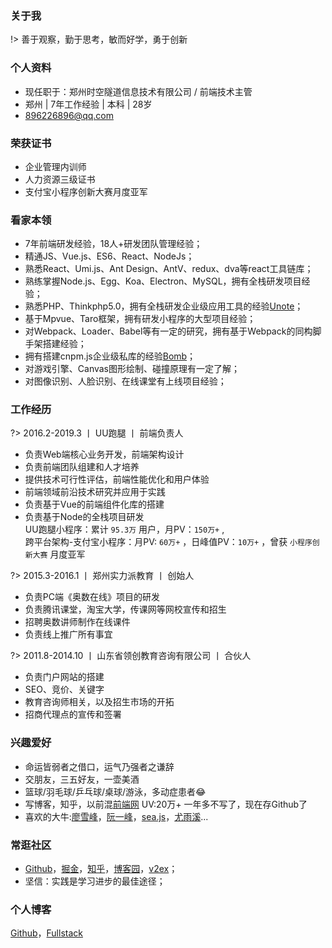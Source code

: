 ### 关于我
!> 善于观察，勤于思考，敏而好学，勇于创新    

### 个人资料

- 现任职于：郑州时空隧道信息技术有限公司 / 前端技术主管
- 郑州 | 7年工作经验 | 本科 | 28岁
- 896226896@qq.com  

### 荣获证书  
- 企业管理内训师
- 人力资源三级证书
- 支付宝小程序创新大赛月度亚军  

### 看家本领

- 7年前端研发经验，18人+研发团队管理经验；
- 精通JS、Vue.js、ES6、React、NodeJs；
- 熟悉React、Umi.js、Ant Design、AntV、redux、dva等react工具链库；
- 熟练掌握Node.js、Egg、Koa、Electron、MySQL，拥有全栈研发项目经验；
- 熟悉PHP、Thinkphp5.0，拥有全栈研发企业级应用工具的经验[Unote](https://maleweb.github.io/#/zh-cn/innovative/unote)；
- 基于Mpvue、Taro框架，拥有研发小程序的大型项目经验；
- 对Webpack、Loader、Babel等有一定的研究，拥有基于Webpack的同构脚手架搭建经验；
- 拥有搭建cnpm.js企业级私库的经验[Bomb](https://maleweb.github.io/#/zh-cn/innovative/bomb)；
- 对游戏引擎、Canvas图形绘制、碰撞原理有一定了解；
- 对图像识别、人脸识别、在线课堂有上线项目经验；

### 工作经历  

?> 2016.2-2019.3 丨 UU跑腿 丨 前端负责人  

- 负责Web端核心业务开发，前端架构设计
- 负责前端团队组建和人才培养
- 提供技术可行性评估，前端性能优化和用户体验
- 前端领域前沿技术研究并应用于实践
- 负责基于Vue的前端组件化库的搭建
- 负责基于Node的全栈项目研发  
UU跑腿小程序：累计 `95.3万` 用户，月PV：`150万+` ,  
跨平台架构-支付宝小程序：月PV: `60万+` ，日峰值PV：`10万+` ，曾获 `小程序创新大赛` 月度亚军  
  
?> 2015.3-2016.1 丨 郑州实力派教育 丨 创始人  

- 负责PC端《奥数在线》项目的研发
- 负责腾讯课堂，淘宝大学，传课网等网校宣传和招生
- 招聘奥数讲师制作在线课件
- 负责线上推广所有事宜  

<!-- 线上招生峰值:500+/课时，共计设计课件：400+ -->
?> 2011.8-2014.10 丨 山东省领创教育咨询有限公司 丨 合伙人  

- 负责门户网站的搭建  
- SEO、竞价、关键字
- 教育咨询师相关，以及招生市场的开拓
- 招商代理点的宣传和签署  
<!-- 门户访问pv:1500+/日，招生峰值：2000+/年 -->  



### 兴趣爱好

- 命运皆弱者之借口，运气乃强者之谦辞
- 交朋友，三五好友，一壶美酒
- 篮球/羽毛球/乒乓球/桌球/游泳，多动症患者😂
- 写博客，知乎，以前混[前端网](https://www.qdfuns.com/u/20813.html) UV:20万+  一年多不写了，现在存Github了
- 喜欢的大牛:[廖雪峰](https://www.liaoxuefeng.com/)，[阮一峰](http://www.ruanyifeng.com/home.html)，[sea.js]()，[尤雨溪](https://evanyou.me/)...

### 常逛社区
- [Github](https://github.com/MaleWeb)，[掘金](https://juejin.im/)，[知乎](https://www.zhihu.com/)，[博客园](https://www.cnblogs.com/)，[v2ex](https://www.v2ex.com/)；
- 坚信：实践是学习进步的最佳途径； 

### 个人博客
[Github](https://maleweb.github.io/#/)，[Fullstack](http://fullstack.mit.cn)


<!-- ### 入坑的经历 -->
<!-- ?> 最早在2012年接触是JAVA，天天跑省图书馆，因为自学又加上没有练手的项目，所以只学到了些皮毛；  

?> 2011年结识了一位学长，做了一个招生网站的项目，开始玩起了ASP。最早用excel做数据查询😂，熟练以后转了[Access](https://products.office.com/zh-cn/access);
后来，跟着好哥们一起创业专门做教育培训，负责考务系统搭建和培训，开发过门户网站，考试成绩查询系统，在线申报领取通知书等;   

?> 2014年回到郑州，和同学一起创办了郑州实力派教育培训公司。他负责授课，我负责招生。主要负责线上渠道拓展，网络课程研发，网校系统研发等; 那段时间接触了PHP+MySQL，还有一些常用的CMS;    

?> 后来加入了UU跑腿，开始的时候没有真正意义上的前端，只是辅助处理一些协议文档、活动页、官网等。加入以后逐渐承接了项目里的WEB应用，PC的中后台，以及配合开城的综合业务； 

?> 使用jQ遇到了恶心的全局变量污染、命名冲突等问题，开始使用sea.js实现了最初的模块化。紧接着扩充团队带来的组件分散、插件之间依赖关系复杂等问题严重降低团队的效率。综合考察了`React` `Vue` `Angular`，并结合当时的情况（前端职位在二线刚站稳，技术Level平均入门级），于是选择了容易上手的Vue，开始了MVVM之路； 多细节见[项目](/zh-cn/project/uuplanet)   

?> 中小型的互联网公司，并没有太多的研发精力搞优化和体验，基本就是一梭子撸；很多东西只能到意识这个层面，还有自己力所能及的地方；我一直在提醒自己和团队，前端风云莫测，不会因为某类人群而停止更新，所以只要有时间就鼓励他们探索新的技术； -->


 
